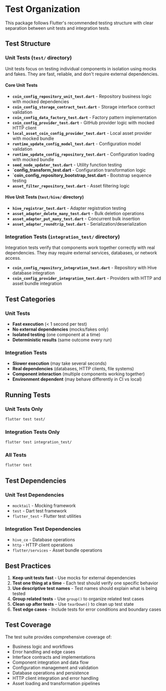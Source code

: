# Test Organization

This package follows Flutter's recommended testing structure with clear separation between unit tests and integration tests.

## Test Structure

### Unit Tests (`test/` directory)
Unit tests focus on testing individual components in isolation using mocks and fakes. They are fast, reliable, and don't require external dependencies.

#### Core Unit Tests
- **`coin_config_repository_unit_test.dart`** - Repository business logic with mocked dependencies
- **`coin_config_storage_contract_test.dart`** - Storage interface contract validation
- **`coin_config_data_factory_test.dart`** - Factory pattern implementation
- **`coin_config_provider_test.dart`** - GitHub provider logic with mocked HTTP client
- **`local_asset_coin_config_provider_test.dart`** - Local asset provider with mocked bundle
- **`runtime_update_config_model_test.dart`** - Configuration model validation
- **`runtime_update_config_repository_test.dart`** - Configuration loading with mocked bundle
- **`seed_node_updater_test.dart`** - Utility function testing
- **`config_transform_test.dart** - Configuration transformation logic
- **`coin_config_repository_bootstrap_test.dart** - Bootstrap sequence testing
- **`asset_filter_repository_test.dart`** - Asset filtering logic

#### Hive Unit Tests (`test/hive/` directory)
- **`hive_registrar_test.dart`** - Adapter registration testing
- **`asset_adapter_delete_many_test.dart`** - Bulk deletion operations
- **`asset_adapter_put_many_test.dart`** - Concurrent bulk insertion
- **`asset_adapter_roundtrip_test.dart`** - Serialization/deserialization

### Integration Tests (`integration_test/` directory)
Integration tests verify that components work together correctly with real dependencies. They may require external services, databases, or network access.

- **`coin_config_repository_integration_test.dart`** - Repository with Hive database integration
- **`coin_config_provider_integration_test.dart`** - Providers with HTTP and asset bundle integration

## Test Categories

### Unit Tests
- **Fast execution** (< 1 second per test)
- **No external dependencies** (mocks/fakes only)
- **Isolated testing** (one component at a time)
- **Deterministic results** (same outcome every run)

### Integration Tests
- **Slower execution** (may take several seconds)
- **Real dependencies** (databases, HTTP clients, file systems)
- **Component interaction** (multiple components working together)
- **Environment dependent** (may behave differently in CI vs local)

## Running Tests

### Unit Tests Only
```bash
flutter test test/
```

### Integration Tests Only
```bash
flutter test integration_test/
```

### All Tests
```bash
flutter test
```

## Test Dependencies

### Unit Test Dependencies
- `mocktail` - Mocking framework
- `test` - Dart test framework
- `flutter_test` - Flutter test utilities

### Integration Test Dependencies
- `hive_ce` - Database operations
- `http` - HTTP client operations
- `flutter/services` - Asset bundle operations

## Best Practices

1. **Keep unit tests fast** - Use mocks for external dependencies
2. **Test one thing at a time** - Each test should verify one specific behavior
3. **Use descriptive test names** - Test names should explain what is being tested
4. **Group related tests** - Use `group()` to organize related test cases
5. **Clean up after tests** - Use `tearDown()` to clean up test state
6. **Test edge cases** - Include tests for error conditions and boundary cases

## Test Coverage

The test suite provides comprehensive coverage of:
- Business logic and workflows
- Error handling and edge cases
- Interface contracts and implementations
- Component integration and data flow
- Configuration management and validation
- Database operations and persistence
- HTTP client integration and error handling
- Asset loading and transformation pipelines
